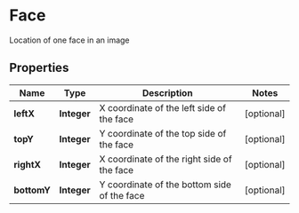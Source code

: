 

# Face

Location of one face in an image

## Properties

| Name | Type | Description | Notes |
|------------ | ------------- | ------------- | -------------|
|**leftX** | **Integer** | X coordinate of the left side of the face |  [optional] |
|**topY** | **Integer** | Y coordinate of the top side of the face |  [optional] |
|**rightX** | **Integer** | X coordinate of the right side of the face |  [optional] |
|**bottomY** | **Integer** | Y coordinate of the bottom side of the face |  [optional] |



